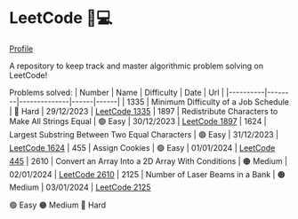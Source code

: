 # LeetCode 🧠💻
[Profile](https://leetcode.com/apayeras/)

A repository to keep track and master algorithmic problem solving on LeetCode! 

Problems solved:
| Number | Name | Difficulty | Date | Url |
|----------|--------|--------------|------|------|
| 1335 | Minimum Difficulty of a Job Schedule | 🔴 Hard | 29/12/2023 | [LeetCode 1335](https://leetcode.com/problems/minimum-difficulty-of-a-job-schedule/description/)
| 1897 | Redistribute Characters to Make All Strings Equal | 🟢 Easy | 30/12/2023 | [LeetCode 1897](https://leetcode.com/problems/redistribute-characters-to-make-all-strings-equal/description/)
| 1624 | Largest Substring Between Two Equal Characters | 🟢 Easy | 31/12/2023 | [LeetCode 1624](https://leetcode.com/problems/largest-substring-between-two-equal-characters/description)
| 455 | Assign Cookies | 🟢 Easy | 01/01/2024 | [LeetCode 445](https://leetcode.com/problems/assign-cookies/description/)
| 2610 | Convert an Array Into a 2D Array With Conditions | 🟠 Medium | 02/01/2024 | [LeetCode 2610](https://leetcode.com/problems/convert-an-array-into-a-2d-array-with-conditions/description/)
| 2125 | Number of Laser Beams in a Bank | 🟠 Medium | 03/01/2024 | [LeetCode 2125](https://leetcode.com/problems/number-of-laser-beams-in-a-bank/description/)

🟢 Easy
🟠 Medium
🔴 Hard
